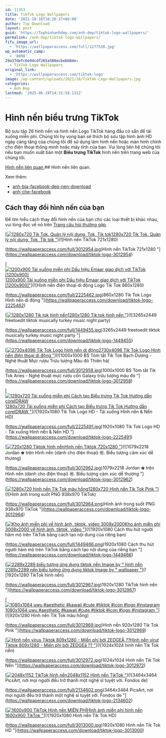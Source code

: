 ```yaml
---
id: 11353
title: TikTok Logo Wallpapers
date: '2021-10-16T10:20:37+00:00'
author: Top Download
layout: post
guid: 'https://Tophinhanhdep.com/anh-dep/tiktok-logo-wallpapers/'
permalink: /anh-dep/tiktok-logo-wallpapers/
fifu_image_url:
  - 'https://wallpaperaccess.com/full/1277538.jpg'
wp_automatic_camp:
  - '8098'
29a37defc6e94cdf265a580ecbebb84e:
  - TikTok Logo Wallpapers
original_link:
  - 'https://wallpaperaccess.com/tiktok-logo'
image: /wp-content/uploads/2021/10/TikTok-Logo-Wallpapers.jpg
categories:
  - Ảnh Đẹp
lastmod: '2025-06-19T14:31:58.131Z'
---
```

# Hình nền biểu trưng TikTok

Bộ sưu tập 26 hình nền và hình nền Logo TikTok hàng đầu có sẵn để tải xuống miễn phí. Chúng tôi hy vọng bạn sẽ thích bộ sưu tập hình ảnh HD ngày càng tăng của chúng tôi để sử dụng làm hình nền hoặc màn hình chính cho điện thoại thông minh hoặc máy tính của bạn. Vui lòng liên hệ chúng tôi nếu bạn muốn xuất bản một **Biểu trưng TikTok** hình nền trên trang web của chúng tôi.

[Hình nền liên quan ](#related) ## Hình nền liên quan.

   
 Xem thêm:

   
- [anh-bia-facebook-dep-nen-download](https://tophinhanhdep.com/anh-bia/anh-bia-facebook-dep-nen-download/)
- [anh-che-facebook](https://tophinhanhdep.com/anh-che/anh-che-facebook/)

## Cách thay đổi hình nền của bạn

Để tìm hiểu cách thay đổi hình nền của bạn cho các loại thiết bị khác nhau, vui lòng đọc về nó trên [Trang câu hỏi thường gặp](https://tophinhanhdep.com/faq/).

  
[[![1280x720 Tik Tok.  Quản lý nội dung, Tok, Tik tok](https://wallpaperaccess.com/full/1277538.jpg)1280x720 Tik Tok. Quản lý nội dung, Tok, Tik tok "](https://wallpaperaccess.com/download/tiktok-logo-1277538)](![Hình nền TikTok 721x1280)

(https://wallpaperaccess.com/full/3012954.jpg)Hình nền TikTok 721x1280 "](https://wallpaperaccess.com/download/tiktok-logo-3012954)

[[![1200x900 Tải xuống miễn phí Dấu hiệu Emaar giao dịch với TikTok [1200x900]](https://wallpaperaccess.com/full/2225469.jpg)1200x900 Tải xuống miễn phí Dấu hiệu Emaar giao dịch với TikTok \[1200x900\]"](https://wallpaperaccess.com/download/tiktok-logo-2225469)](![Hình nền điện thoại di động Logo Tik Tok 860x1280)

(https://wallpaperaccess.com/full/2225462.jpg)860x1280 Tik Tok Logo Hình nền di động "](https://wallpaperaccess.com/download/tiktok-logo-2225462)

[[![1280x1280 Tik tok hình nền](https://wallpaperaccess.com/full/1277534.jpg)1280x1280 Tik tok hình nền "](https://wallpaperaccess.com/download/tiktok-logo-1277534)](![3265x2449 freetoedit tiktok musically turkey music night party)

(https://wallpaperaccess.com/full/1449455.jpg)3265x2449 freetoedit tiktok musically turkey music night party "](https://wallpaperaccess.com/download/tiktok-logo-1449455)

[[![2730x4096 Tik Tok Logo hình nền di động](https://wallpaperaccess.com/full/2134606.jpg)2730x4096 Tik Tok Logo Hình nền điện thoại di động "](https://wallpaperaccess.com/download/tiktok-logo-2134606)](![1000x1000 BS Tóm tắt Tik Tok Bạch Dương - Nghệ thuật Mực rượu Trừu tượng Màu đỏ Thiên hà)

(https://wallpaperaccess.com/full/3012958.jpg)1000x1000 BS Tóm tắt Tik Tok Aries - Nghệ thuật mực rượu cồn Galaxy trừu tượng màu đỏ "](https://wallpaperaccess.com/download/tiktok-logo-3012958)

[[![1280x720 Tải xuống miễn phí Cách tạo Biểu trưng Tik Tok Hướng dẫn corelDRAW](https://wallpaperaccess.com/full/1277569.jpg)1280x720 Tải xuống miễn phí Cách tạo Biểu trưng Tik Tok Hướng dẫn corelDRAW "](https://wallpaperaccess.com/download/tiktok-logo-1277569)](![1920x1080 Tik Tok Logo HD - Tải xuống Hình nền & Nền HD)

(https://wallpaperaccess.com/full/2225491.jpg)1920x1080 Tik Tok Logo HD - Tải xuống Hình nền &amp; Nền HD "](https://wallpaperaccess.com/download/tiktok-logo-2225491)

[[![720x1280 Tiktok hình nền](https://wallpaperaccess.com/full/2225476.jpg)Hình nền Tiktok 720x1280 "](https://wallpaperaccess.com/download/tiktok-logo-2225476)](![1079x2218 Jordan ♚ trên Hình nền (dành cho điện thoại) ㊗.  Biểu tượng cảm xúc dễ thương)

(https://wallpaperaccess.com/full/3012962.jpg)1079x2218 Jordan ♚ trên Hình nền (dành cho điện thoại) ㊗. Biểu tượng cảm xúc dễ thương "](https://wallpaperaccess.com/download/tiktok-logo-3012962)

[[![1280x720 hình nền Tik Tok màu hồng](https://wallpaperaccess.com/full/3012963.png)1280x720 Hình nền Tik Tok Pink "](https://wallpaperaccess.com/download/tiktok-logo-3012963)](![Hình ảnh trong suốt PNG 938x970 TikTok)

(https://wallpaperaccess.com/full/3012964.png)Hình ảnh trong suốt PNG 938x970 TikTok "](https://wallpaperaccess.com/download/tiktok-logo-3012964)

[[![Kho ảnh miễn phí về hình ảnh, tiktok, video 3008x2000](https://wallpaperaccess.com/full/2134623.jpg)Kho ảnh miễn phí 3008x2000 về hình ảnh, tiktok, video "](https://wallpaperaccess.com/download/tiktok-logo-2134623)](![1920x1080 Cách thu hút người hâm mộ trên TikTok bằng cách tạo nội dung của riêng bạn)

(https://wallpaperaccess.com/full/1449466.png)1920x1080 Cách thu hút người hâm mộ trên TikTok bằng cách tạo nội dung của riêng bạn "](https://wallpaperaccess.com/download/tiktok-logo-1449466)

[[![2289x2289 biểu tượng ứng dụng tiktok nền Image by ° hình nền](https://wallpaperaccess.com/full/3012966.jpg)2289x2289 nền biểu tượng ứng dụng tiktok Image by ° wallpaper "](https://wallpaperaccess.com/download/tiktok-logo-3012966)](![1920x1280 TikTok hình nền)

(https://wallpaperaccess.com/full/3012967.jpg)1920x1280 TikTok hình nền "](https://wallpaperaccess.com/download/tiktok-logo-3012967)

[[![1080x1064 uwu #aesthetic #kawaii #cute #tiktok #icon #logo #instagram](https://wallpaperaccess.com/full/2108591.jpg)1080x1064 uwu #aesthetic #kawaii #cute #tiktok #icon #logo #instagram "](https://wallpaperaccess.com/download/tiktok-logo-2108591)](![920x1280 Hình nền Tik Tok màu hồng)

(https://wallpaperaccess.com/full/3012969.jpg)Hình nền 920x1280 Tik Tok Pink "](https://wallpaperaccess.com/download/tiktok-logo-3012969)

[[![Hình nền virus Tiktok 809x1280 - Miễn phí bởi ZEDGEÃ ??](https://wallpaperaccess.com/full/2134614.jpg)Hình nền virut Tiktok 809x1280 - Miễn phí bởi ZEDGEâ ?? "](https://wallpaperaccess.com/download/tiktok-logo-2134614)](![1024x1024 hình nền Tik Tok nền)

(https://wallpaperaccess.com/full/3012972.jpg)1024x1024 Hình nền Tik Tok Nền "](https://wallpaperaccess.com/download/tiktok-logo-3012972)

[[![2048x1152 TikTok hình nền](https://wallpaperaccess.com/full/1277533.jpg)2048x1152 Hình nền TikTok "](https://wallpaperaccess.com/download/tiktok-logo-1277533)](![3464x3464 PicsArt, nơi mọi người đều trở thành một nghệ sĩ tuyệt vời.  Fondos de)

(https://wallpaperaccess.com/full/2134602.png)3464x3464 PicsArt, nơi mọi người đều trở thành một nghệ sĩ tuyệt vời. Fondos de "](https://wallpaperaccess.com/download/tiktok-logo-2134602)

[[![1600x900 TikTok Hình nền MIỄN PHÍ](https://wallpaperaccess.com/full/3012982.png)Hình ảnh miễn phí hình nền 1600x900 TikTok "](https://wallpaperaccess.com/download/tiktok-logo-3012982)](![1920x1080 Hình nền Tik Tok HD)

(https://wallpaperaccess.com/full/3013000.jpg)1920x1080 Hình nền Tik Tok HD "](https://wallpaperaccess.com/download/tiktok-logo-3013000)
